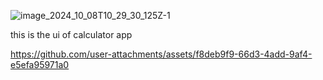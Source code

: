 ![image_2024_10_08T10_29_30_125Z-1](https://github.com/user-attachments/assets/c7aad68e-88ef-4fa3-b1f9-69e9d50cef88)



this is the ui of calculator app






https://github.com/user-attachments/assets/f8deb9f9-66d3-4add-9af4-e5efa95971a0


